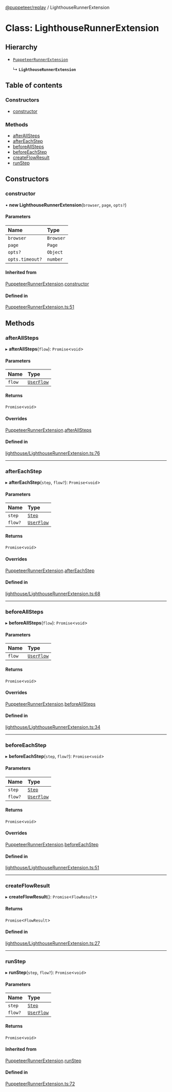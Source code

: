 [@puppeteer/replay](../README.md) / LighthouseRunnerExtension

# Class: LighthouseRunnerExtension

## Hierarchy

- [`PuppeteerRunnerExtension`](PuppeteerRunnerExtension.md)

  ↳ **`LighthouseRunnerExtension`**

## Table of contents

### Constructors

- [constructor](LighthouseRunnerExtension.md#constructor)

### Methods

- [afterAllSteps](LighthouseRunnerExtension.md#afterallsteps)
- [afterEachStep](LighthouseRunnerExtension.md#aftereachstep)
- [beforeAllSteps](LighthouseRunnerExtension.md#beforeallsteps)
- [beforeEachStep](LighthouseRunnerExtension.md#beforeeachstep)
- [createFlowResult](LighthouseRunnerExtension.md#createflowresult)
- [runStep](LighthouseRunnerExtension.md#runstep)

## Constructors

### constructor

• **new LighthouseRunnerExtension**(`browser`, `page`, `opts?`)

#### Parameters

| Name            | Type      |
| :-------------- | :-------- |
| `browser`       | `Browser` |
| `page`          | `Page`    |
| `opts?`         | `Object`  |
| `opts.timeout?` | `number`  |

#### Inherited from

[PuppeteerRunnerExtension](PuppeteerRunnerExtension.md).[constructor](PuppeteerRunnerExtension.md#constructor)

#### Defined in

[PuppeteerRunnerExtension.ts:51](https://github.com/puppeteer/replay/blob/main/src/PuppeteerRunnerExtension.ts#L51)

## Methods

### afterAllSteps

▸ **afterAllSteps**(`flow`): `Promise`<`void`\>

#### Parameters

| Name   | Type                                           |
| :----- | :--------------------------------------------- |
| `flow` | [`UserFlow`](../interfaces/Schema.UserFlow.md) |

#### Returns

`Promise`<`void`\>

#### Overrides

[PuppeteerRunnerExtension](PuppeteerRunnerExtension.md).[afterAllSteps](PuppeteerRunnerExtension.md#afterallsteps)

#### Defined in

[lighthouse/LighthouseRunnerExtension.ts:76](https://github.com/puppeteer/replay/blob/main/src/lighthouse/LighthouseRunnerExtension.ts#L76)

---

### afterEachStep

▸ **afterEachStep**(`step`, `flow?`): `Promise`<`void`\>

#### Parameters

| Name    | Type                                           |
| :------ | :--------------------------------------------- |
| `step`  | [`Step`](../modules/Schema.md#step)            |
| `flow?` | [`UserFlow`](../interfaces/Schema.UserFlow.md) |

#### Returns

`Promise`<`void`\>

#### Overrides

[PuppeteerRunnerExtension](PuppeteerRunnerExtension.md).[afterEachStep](PuppeteerRunnerExtension.md#aftereachstep)

#### Defined in

[lighthouse/LighthouseRunnerExtension.ts:68](https://github.com/puppeteer/replay/blob/main/src/lighthouse/LighthouseRunnerExtension.ts#L68)

---

### beforeAllSteps

▸ **beforeAllSteps**(`flow`): `Promise`<`void`\>

#### Parameters

| Name   | Type                                           |
| :----- | :--------------------------------------------- |
| `flow` | [`UserFlow`](../interfaces/Schema.UserFlow.md) |

#### Returns

`Promise`<`void`\>

#### Overrides

[PuppeteerRunnerExtension](PuppeteerRunnerExtension.md).[beforeAllSteps](PuppeteerRunnerExtension.md#beforeallsteps)

#### Defined in

[lighthouse/LighthouseRunnerExtension.ts:34](https://github.com/puppeteer/replay/blob/main/src/lighthouse/LighthouseRunnerExtension.ts#L34)

---

### beforeEachStep

▸ **beforeEachStep**(`step`, `flow?`): `Promise`<`void`\>

#### Parameters

| Name    | Type                                           |
| :------ | :--------------------------------------------- |
| `step`  | [`Step`](../modules/Schema.md#step)            |
| `flow?` | [`UserFlow`](../interfaces/Schema.UserFlow.md) |

#### Returns

`Promise`<`void`\>

#### Overrides

[PuppeteerRunnerExtension](PuppeteerRunnerExtension.md).[beforeEachStep](PuppeteerRunnerExtension.md#beforeeachstep)

#### Defined in

[lighthouse/LighthouseRunnerExtension.ts:51](https://github.com/puppeteer/replay/blob/main/src/lighthouse/LighthouseRunnerExtension.ts#L51)

---

### createFlowResult

▸ **createFlowResult**(): `Promise`<`FlowResult`\>

#### Returns

`Promise`<`FlowResult`\>

#### Defined in

[lighthouse/LighthouseRunnerExtension.ts:27](https://github.com/puppeteer/replay/blob/main/src/lighthouse/LighthouseRunnerExtension.ts#L27)

---

### runStep

▸ **runStep**(`step`, `flow?`): `Promise`<`void`\>

#### Parameters

| Name    | Type                                           |
| :------ | :--------------------------------------------- |
| `step`  | [`Step`](../modules/Schema.md#step)            |
| `flow?` | [`UserFlow`](../interfaces/Schema.UserFlow.md) |

#### Returns

`Promise`<`void`\>

#### Inherited from

[PuppeteerRunnerExtension](PuppeteerRunnerExtension.md).[runStep](PuppeteerRunnerExtension.md#runstep)

#### Defined in

[PuppeteerRunnerExtension.ts:72](https://github.com/puppeteer/replay/blob/main/src/PuppeteerRunnerExtension.ts#L72)
